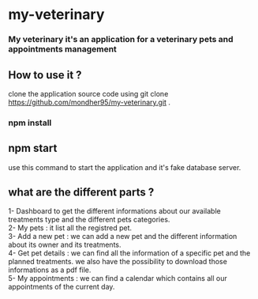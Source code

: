 # my-veterinary
### My veterinary it's an application for a veterinary pets and appointments management
## How to use it ? 
clone the application source code using git clone https://github.com/mondher95/my-veterinary.git .  
### npm install 
## npm start 
use this command to start the application and it's fake database server.
## what are the different parts ? 
1- Dashboard to get the different informations about our available treatments type and the different pets categories.  
2- My pets : it list all the registred pet.  
3- Add a new pet : we can add a new pet and the different information about its owner and its treatments.  
4- Get pet details : we can find all the information of a specific pet and the planned treatments. we also have the possibility to download those informations as a pdf file.    
5- My appointments : we can find a calendar which contains all our appointments of the current day.  
